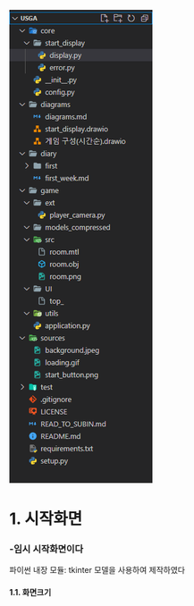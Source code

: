 ![[디렉토리]([diary/first/directories.png](https://github.com/urinlee/USGA/blob/main/diary/first/directories.png?raw=true))](https://github.com/urinlee/USGA/blob/main/diary/first/directories.png?raw=true)


# 1. 시작화면

### -임시 시작화면이다

파이썬 내장 모듈: tkinter 모델을 사용하여 제작하였다

#### 1.1. 화면크기


